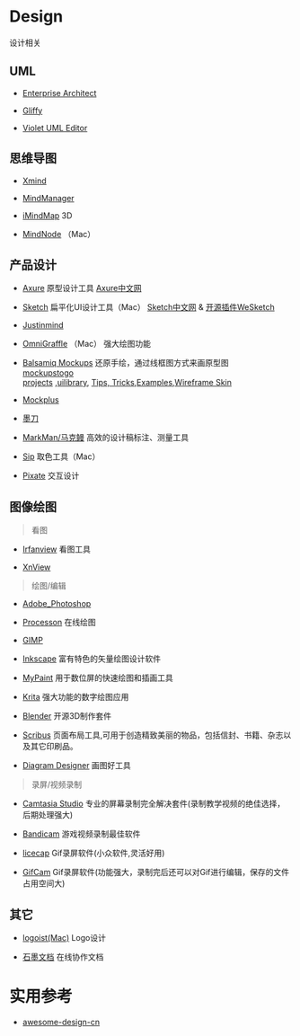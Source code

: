 # Design

设计相关


## **UML**

- [Enterprise Architect](http://www.sparxsystems.cn/)

- [Gliffy](https://www.gliffy.com/)

- [Violet UML Editor](http://alexdp.free.fr/violetumleditor)


## **思维导图**

- [Xmind](http://www.xmindchina.net/)

- [MindManager](http://www.mindmanager.cc/)

- [iMindMap](https://imindmap.com/software/) 3D

- [MindNode](https://mindnode.com/)	（Mac）

## **产品设计**

- [Axure](https://www.axure.com.cn/)  原型设计工具 [Axure中文网](https://www.axure.com.cn/category/axure/)

- [Sketch](https://www.sketchapp.com/) 扁平化UI设计工具（Mac） [Sketch中文网](http://www.sketchcn.com/sketch-chinese-user-manual.html) & [开源插件WeSketch](https://github.com/weixin/WeSketch) 

- [Justinmind](http://www.justinmind.com.cn/)

- [OmniGraffle](https://www.omnigroup.com/omnigraffle) （Mac） 强大绘图功能

- [Balsamiq Mockups](https://balsamiq.com/products/mockups/) 还原手绘，通过线框图方式来画原型图   
  [mockupstogo](https://support.balsamiq.com/resources/mockupstogo/)       
  [projects](https://support.mybalsamiq.com/projects/) ,[uilibrary](https://support.mybalsamiq.com/projects/uilibrary/grid), [Tips, Tricks](https://support.mybalsamiq.com/projects/tips/grid),[Examples](https://support.mybalsamiq.com/projects/examples/grid),[Wireframe Skin](https://support.mybalsamiq.com/projects/examples-wireframeskin/grid)   
  
- [Mockplus](https://www.mockplus.cn/)

- [墨刀](https://modao.cc/)
	
- [MarkMan/马克鳗](http://www.getmarkman.com/)  高效的设计稿标注、测量工具

- [Sip](http://sipapp.io/) 取色工具（Mac）

- [Pixate](http://www.pixate.com/)  交互设计

## **图像绘图**

> 看图

- [Irfanview](http://www.irfanview.com/)  看图工具

- [XnView](http://www.xnview.com/en/xnviewmp/) 

> 绘图/编辑

- [Adobe_Photoshop](http://www.adobe.com/cn/)

- [Processon](https://www.processon.com/)  在线绘图

- [GIMP](https://www.gimp.org/)

- [Inkscape](https://inkscape.org/zh/) 富有特色的矢量绘图设计软件

- [MyPaint](http://mypaint.org/) 用于数位屏的快速绘图和插画工具

- [Krita](https://krita.org/zh/) 强大功能的数字绘图应用

- [Blender](https://www.blender.org/) 开源3D制作套件

- [Scribus](https://www.scribus.net/) 页面布局工具,可用于创造精致美丽的物品，包括信封、书籍、杂志以及其它印刷品。

- [Diagram Designer](http://logicnet.dk/DiagramDesigner/)  画图好工具

> 录屏/视频录制

- [Camtasia Studio](https://www.techsmith.com/camtasia.html) 专业的屏幕录制完全解决套件(录制教学视频的绝佳选择，后期处理强大)

- [Bandicam](http://www.bandicam.com/cn/)  游戏视频录制最佳软件

- [licecap](http://www.cockos.com/licecap/)  Gif录屏软件(小众软件,灵活好用)

- [GifCam](http://blog.bahraniapps.com/gifcam/) Gif录屏软件(功能强大，录制完后还可以对Gif进行编辑，保存的文件占用空间大)

## 其它

- [logoist(Mac)](http://www.syniumsoftware.com/logoist) Logo设计

- [石墨文档](https://shimo.im/)  在线协作文档

# 实用参考

- [awesome-design-cn](https://github.com/jobbole/awesome-design-cn)
